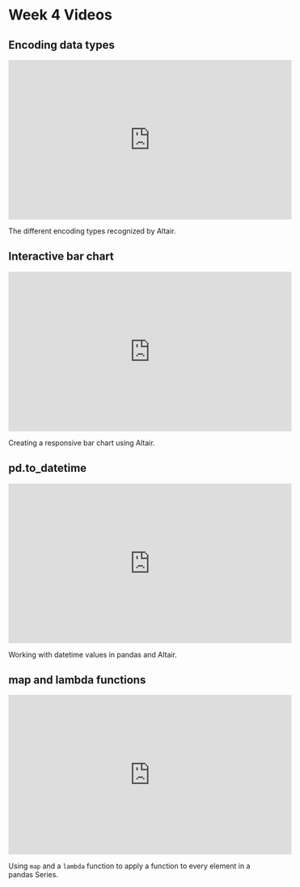 # Week 4 Videos

## Encoding data types

<iframe width="560" height="315" src="https://www.youtube.com/embed/mF-eaXtRn6Q" title="YouTube video player" frameborder="0" allow="accelerometer; autoplay; clipboard-write; encrypted-media; gyroscope; picture-in-picture" allowfullscreen></iframe>

The different encoding types recognized by Altair.

## Interactive bar chart

<iframe width="560" height="315" src="https://www.youtube.com/embed/Hmy9tBN-mpo" title="YouTube video player" frameborder="0" allow="accelerometer; autoplay; clipboard-write; encrypted-media; gyroscope; picture-in-picture" allowfullscreen></iframe>

Creating a responsive bar chart using Altair.

## pd.to_datetime

<iframe width="560" height="315" src="https://www.youtube.com/embed/flh44Pwmdo4" title="YouTube video player" frameborder="0" allow="accelerometer; autoplay; clipboard-write; encrypted-media; gyroscope; picture-in-picture" allowfullscreen></iframe>

Working with datetime values in pandas and Altair.

## map and lambda functions

<iframe width="560" height="315" src="https://www.youtube.com/embed/P8wXQ6gG0kY" title="YouTube video player" frameborder="0" allow="accelerometer; autoplay; clipboard-write; encrypted-media; gyroscope; picture-in-picture" allowfullscreen></iframe>

Using `map` and a `lambda` function to apply a function to every element in a pandas Series.